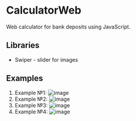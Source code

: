 # CalculatorWeb
Web calculator for bank deposits using JavaScript.

## Libraries
- Swiper - slider for images

## Examples
1. Example №1:
![image](https://github.com/TheNorth322/CalculatorWeb/assets/70006380/10dbc604-6f0d-49e6-a8fd-66d309815bbd)
2. Example №2:
![image](https://github.com/TheNorth322/CalculatorWeb/assets/70006380/28177375-d4ee-4eab-8552-c6df29b9861f)
3. Example №3:
![image](https://github.com/TheNorth322/CalculatorWeb/assets/70006380/04403d4f-cce3-4884-befd-bd4d05f64ce4)
4. Example №4:
![image](https://github.com/TheNorth322/CalculatorWeb/assets/70006380/aa24da79-56e8-43f5-94a1-8f51b7aca701)


